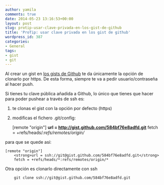 ```yaml
---
author: yamila
comments: true
date: 2014-05-23 13:16:53+00:00
layout: post
slug: protip-usar-clave-privada-en-los-gist-de-github
title: 'ProTip: usar clave privada en los gist de github'
wordpress_id: 387
categories:
- General
tags:
- gist
- git
---
```


Al crear un gist en [los gists de Github](https://gist.github.com/) te da únicamente la opción de clonarlo por https. De esta forma, siempre te va a pedir usuario/contraseña al hacer push.

Si tienes tu clave pública añadida a Github, lo único que tienes que hacer para poder pushear a través de ssh es:

1) te clonas el gist con la opción por defecto (https)

2) modificas el fichero .git/config:




    [remote "origin"]
        <strong>url = http://gist.github.com/584bf76e8adfd.git</strong>
        fetch = +refs/heads/*:refs/remotes/origin/*




para que se quede así:




    [remote "origin"]
        <strong>url = ssh://git@gist.github.com/584bf76e8adfd.git</strong>
        fetch = +refs/heads/*:refs/remotes/origin/*




Otra opción es clonarlo directamente con ssh




        git clone ssh://git@gist.github.com/584bf76e8adfd.git




